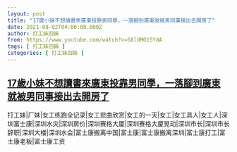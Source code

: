 ```yaml
---
layout: post
title: "17歲小妹不想讀書來廣東投靠男同學，一落腳到廣東就被男同事接出去開房了"
date: 2021-08-02T04:00:08.000Z
author: 打工妹四妹
from: https://www.youtube.com/watch?v=S8ldMO15YdA
tags: [ 打工妹四妹 ]
categories: [ 打工妹四妹 ]
---
```

<!--1627876808000-->
[17歲小妹不想讀書來廣東投靠男同學，一落腳到廣東就被男同事接出去開房了](https://www.youtube.com/watch?v=S8ldMO15YdA)
------

<div>
打工妹|厂妹|女工练跑全记录|女工悲曲欣赏|女工的一天|女工|女工具人|女工人|深圳富士康|深圳水灾|深圳房价|深圳赛格大厦|深圳赛格大厦晃动|深圳市长|深圳市长辞职|深圳大楼|深圳水会|富士康搬离中国|富士康|富士康搬离深圳|富士康打工|富士康老板|富士康工资
</div>
